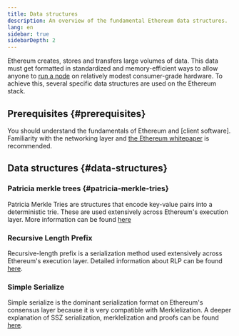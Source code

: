 ```yaml
---
title: Data structures
description: An overview of the fundamental Ethereum data structures.
lang: en
sidebar: true
sidebarDepth: 2
---
```


Ethereum creates, stores and transfers large volumes of data. This data must get formatted in standardized and memory-efficient ways to allow anyone to [run a node](/run-a-node/) on relatively modest consumer-grade hardware. To achieve this, several specific data structures are used on the Ethereum stack.

## Prerequisites {#prerequisites}

You should understand the fundamentals of Ethereum and [client software]. Familiarity with the networking layer and [the Ethereum whitepaper](/whitepaper/) is recommended.

## Data structures {#data-structures}

### Patricia merkle trees {#patricia-merkle-tries}

Patricia Merkle Tries are structures that encode key-value pairs into a deterministic trie. These are used extensively across Ethereum's execution layer. More information can be found [here](developers/docs/data-structures/patricia-merkle-trie)

### Recursive Length Prefix

Recursive-length prefix is a serialization method used extensively across Ethereum's execution layer. Detailed information about RLP can be found [here](developers/docs/data-structures/rlp).

### Simple Serialize

Simple serialize is the dominant serialization format on Ethereum's consensus layer because it is very compatible with Merklelization. A deeper explanation of SSZ serialization, merklelization and proofs can be found [here](developers/docs/data-structures/ssz).

